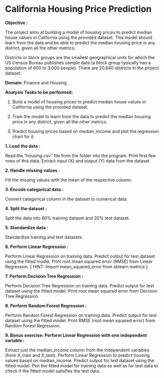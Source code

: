 # California Housing Price Prediction

**Objective :**

The project aims at building a model of housing prices to predict median house values in California using the provided dataset. This model should learn from the data and be able to predict the median housing price in any district, given all the other metrics.

Districts or block groups are the smallest geographical units for which the US Census Bureau
publishes sample data (a block group typically has a population of 600 to 3,000 people). There are 20,640 districts in the project dataset.

**Domain:** Finance and Housing

**Analysis Tasks to be performed:**

1. Build a model of housing prices to predict median house values in California using the provided dataset.

2. Train the model to learn from the data to predict the median housing price in any district, given all the other metrics.

3. Predict housing prices based on median_income and plot the regression chart for it.

**1. Load the data :**

Read the “housing.csv” file from the folder into the program.
Print first few rows of this data.
Extract input (X) and output (Y) data from the dataset.

**2. Handle missing values :**

Fill the missing values with the mean of the respective column.

**3. Encode categorical data :**

Convert categorical column in the dataset to numerical data.

**4. Split the dataset :**

Split the data into 80% training dataset and 20% test dataset.

**5. Standardize data :**

Standardize training and test datasets.

**6. Perform Linear Regression :**

Perform Linear Regression on training data.
Predict output for test dataset using the fitted model.
Print root mean squared error (RMSE) from Linear Regression.
            [ HINT: Import mean_squared_error from sklearn.metrics ]

**7. Perform Decision Tree Regression :**

Perform Decision Tree Regression on training data.
Predict output for test dataset using the fitted model.
Print root mean squared error from Decision Tree Regression.

**8. Perform Random Forest Regression :**

Perform Random Forest Regression on training data.
Predict output for test dataset using the fitted model.
Print RMSE (root mean squared error) from Random Forest Regression.

**9. Bonus exercise: Perform Linear Regression with one independent variable :**

Extract just the median_income column from the independent variables (from X_train and X_test).
Perform Linear Regression to predict housing values based on median_income.
Predict output for test dataset using the fitted model.
Plot the fitted model for training data as well as for test data to check if the fitted model satisfies the test data.